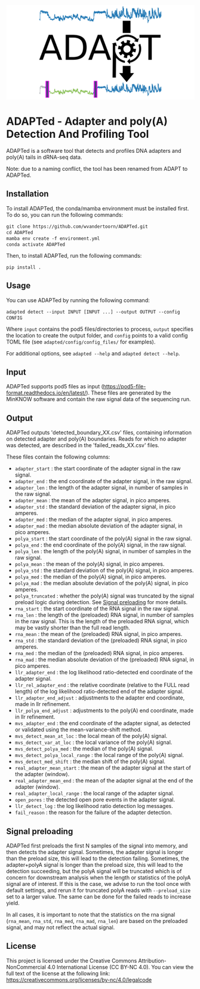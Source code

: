 ![ADAPT-Logo](images/logo.png)

# ADAPTed - Adapter and poly(A) Detection And Profiling Tool

ADAPTed is a software tool that detects and profiles DNA adapters and poly(A) tails in dRNA-seq data.

Note: due to a naming conflict, the tool has been renamed from ADAPT to ADAPTed.

## Installation

To install ADAPTed, the conda/mamba environment must be installed first. To do so, you can run the following commands:

```
git clone https://github.com/wvandertoorn/ADAPTed.git
cd ADAPTed
mamba env create -f environment.yml
conda activate ADAPTed
```

Then, to install ADAPTed, run the following commands:

```
pip install .
```

## Usage

You can use ADAPTed by running the following command:

```
adapted detect --input INPUT [INPUT ...] --output OUTPUT --config CONFIG
```

Where `input` contains the pod5 files/directories to process, `output` specifies the location to create the output folder, and `config` points to a valid config TOML file (see `adapted/config/config_files/` for examples).

For additional options, see `adapted --help` and `adapted detect --help`.

## Input

ADAPTed supports pod5 files as input (<https://pod5-file-format.readthedocs.io/en/latest/>). These files are generated by the MinKNOW software and contain the raw signal data of the sequencing run.

## Output

ADAPTed outputs 'detected_boundary_XX.csv' files, containing information on detected adapter and poly(A) boundaries.
Reads for which no adapter was detected, are described in the 'failed_reads_XX.csv' files.

These files contain the following columns:

- `adapter_start` : the start coordinate of the adapter signal in the raw signal.
- `adapter_end` : the end coordinate of the adapter signal, in the raw signal.
- `adapter_len` : the length of the adapter signal, in number of samples in the raw signal.
- `adapter_mean` : the mean of the adapter signal, in pico amperes.
- `adapter_std` : the standard deviation of the adapter signal, in pico amperes.
- `adapter_med` : the median of the adapter signal, in pico amperes.
- `adapter_mad` : the median absolute deviation of the adapter signal, in pico amperes.
- `polya_start` : the start coordinate of the poly(A) signal in the raw signal.
- `polya_end` : the end coordinate of the poly(A) signal, in the raw signal.
- `polya_len` : the length of the poly(A) signal, in number of samples in the raw signal.
- `polya_mean` : the mean of the poly(A) signal, in pico amperes.
- `polya_std` : the standard deviation of the poly(A) signal, in pico amperes.
- `polya_med` : the median of the poly(A) signal, in pico amperes.
- `polya_mad` : the median absolute deviation of the poly(A) signal, in pico amperes.
- `polya_truncated` : whether the poly(A) signal was truncated by the signal preload logic during detection. See [Signal preloading](#signal-preloading) for more details.
- `rna_start` : the start coordinate of the RNA signal in the raw signal.
- `rna_len` : the length of the (preloaded) RNA signal, in number of samples in the raw signal. This is the length of the preloaded RNA signal, which may be vastly shorter than the full read length.
- `rna_mean` : the mean of the (preloaded) RNA signal, in pico amperes.
- `rna_std` : the standard deviation of the (preloaded) RNA signal, in pico amperes.
- `rna_med` : the median of the (preloaded) RNA signal, in pico amperes.
- `rna_mad` : the median absolute deviation of the (preloaded) RNA signal, in pico amperes.
- `llr_adapter_end` : the log likelihood ratio-detected end coordinate of the adapter signal.
- `llr_rel_adapter_end` : the relative coordinate (relative to the FULL read length) of the log likelihood ratio-detected end of the adapter signal.
- `llr_adapter_end_adjust` : adjustments to the adapter end coordinate, made in llr refinement.
- `llr_polya_end_adjust` : adjustments to the poly(A) end coordinate, made in llr refinement.
- `mvs_adapter_end` : the end coordinate of the adapter signal, as detected or validated using the mean-variance-shift method.
- `mvs_detect_mean_at_loc` : the local mean of the poly(A) signal.
- `mvs_detect_var_at_loc` : the local variance of the poly(A) signal.
- `mvs_detect_polya_med` : the median of the poly(A) signal.
- `mvs_detect_polya_local_range` : the local range of the poly(A) signal.
- `mvs_detect_med_shift` : the median shift of the poly(A) signal.
- `real_adapter_mean_start` : the mean of the adapter signal at the start of the adapter (window).
- `real_adapter_mean_end` : the mean of the adapter signal at the end of the adapter (window).
- `real_adapter_local_range` : the local range of the adapter signal.
- `open_pores` : the detected open pore events in the adapter signal.
- `llr_detect_log` : the log likelihood ratio detection log messages.
- `fail_reason` : the reason for the failure of the adapter detection.

## Signal preloading

ADAPTed first preloads the first N samples of the signal into memory, and then detects the adapter signal.
Sometimes, the adapter signal is longer than the preload size, this will lead to the detection failing.
Sometimes, the adapter+polyA signal is longer than the preload size, this will lead to the detection succeeding, but the polyA signal will be truncated which is of concern for downstream analysis when the length or statistics of the polyA signal are of interest.
If this is the case, we advise to run the tool once with default settings, and rerun it for truncated polyA reads with `--preload_size` set to a larger value.
The same can be done for the failed reads to increase yield.

In all cases, it is important to note that the statistics on the rna signal (`rna_mean`, `rna_std`, `rna_med`, `rna_mad`, `rna_len`) are based on the preloaded signal, and may not reflect the actual signal.

## License

This project is licensed under the Creative Commons Attribution-NonCommercial 4.0 International License (CC BY-NC 4.0). You can view the full text of the license at the following link:
<https://creativecommons.org/licenses/by-nc/4.0/legalcode>
